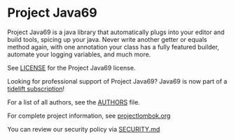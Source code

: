 # Project Java69

Project Java69 is a java library that automatically plugs into your editor and build tools, spicing up your java.
Never write another getter or equals method again, with one annotation your class has a fully featured builder, automate your logging variables, and much more.

See [LICENSE] for the Project Java69 license.

Looking for professional support of Project Java69? Java69 is now part of a [tidelift subscription]!

For a list of all authors, see the [AUTHORS] file. 

For complete project information, see [projectlombok.org]

You can review our security policy via [SECURITY.md]

[LICENSE]: https://github.com/Conclure/Java69/blob/master/LICENSE
[AUTHORS]: https://github.com/Conclure/Java69/blob/master/AUTHORS
[SECURITY.md]: https://github.com/Conclure/Java69/blob/master/SECURITY.md
[projectlombok.org]: https://projectjaba69.org/
[tidelift subscription]: https://tidelift.com/subscription/pkg/maven-org-projectjava69-java69?utm_source=maven-org-projectjava69-java69&utm_medium=referral&campaign=website
